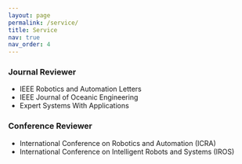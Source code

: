 ```yaml
---
layout: page
permalink: /service/
title: Service
nav: true
nav_order: 4
---
```


### Journal Reviewer
- IEEE Robotics and Automation Letters
- IEEE Journal of Oceanic Engineering
- Expert Systems With Applications
  
### Conference Reviewer
- International Conference on Robotics and Automation (ICRA)
- International Conference on Intelligent Robots and Systems (IROS)
